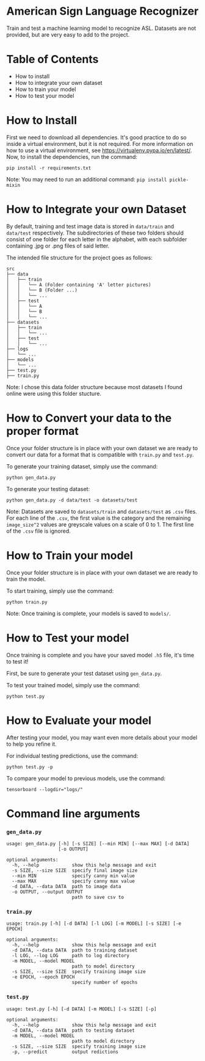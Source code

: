 # American Sign Language Recognizer
Train and test a machine learning model to recognize ASL.
Datasets are not provided, but are very easy to add to the project.

# Table of Contents
* How to install
* How to integrate your own dataset
* How to train your model
* How to test your model

# How to Install
First we need to download all dependencies. It's good practice to do so inside a virtual environment, but it is not required. For more information on how to use a virtual environment, see https://virtualenv.pypa.io/en/latest/. Now, to install the dependencies, run the command:

`pip install -r requirements.txt`

Note: You may need to run an additional command: `pip install pickle-mixin`

# How to Integrate your own Dataset
By default, training and test image data is stored in `data/train` and `data/test` respectively.  The subdirectories of these two folders should consist of one folder for each letter in the alphabet, with each subfolder containing .jpg or .png files of said letter.

The intended file structure for the project goes as follows:
```
src
├── data
│   ├── train
│   │   └── A (Folder containing 'A' letter pictures)
│   │   └── B (Folder ...)
│   │   └── ...
│   ├── test
│   │   └── A
│   │   └── B
│   │   └── ...
├── datasets
│   ├── train
│   │   └── ...
│   ├── test
│   │   └── ...
├── logs
│   └── ...
├── models
│   └── ...
├── test.py
├── train.py
```
Note: I chose this data folder structure because most datasets I found online were using this folder stucture.

# How to Convert your data to the proper format
Once your folder structure is in place with your own dataset we are ready to convert our data for a format that is compatible with `train.py` and `test.py`.

To generate your training dataset, simply use the command:

`python gen_data.py`

To generate your testing dataset:

`python gen_data.py -d data/test -o datasets/test`

Note: Datasets are saved to `datasets/train` and `datasets/test` as `.csv` files.  For each line of the `.csv`, the first value is the category and the remaining `image_size^2` values are greyscale values on a scale of 0 to 1.  The first line of the `.csv` file is ignored.

# How to Train your model
Once your folder structure is in place with your own dataset we are ready to train the model.

To start training, simply use the command: 

`python train.py`

Note: Once training is complete, your models is saved to `models/`.

# How to Test your model
Once training is complete and you have your saved model `.h5` file, it's time to test it!

First, be sure to generate your test dataset using `gen_data.py`.

To test your trained model, simply use the command:

`python test.py`

# How to Evaluate your model
After testing your model, you may want even more details about your model to help you refine it.

For individual testing predictions, use the command:

`python test.py -p`

To compare your model to previous models, use the command:

`tensorboard --logdir="logs/"`

# Command line arguments
### `gen_data.py`
```
usage: gen_data.py [-h] [-s SIZE] [--min MIN] [--max MAX] [-d DATA]
                   [-o OUTPUT]

optional arguments:
  -h, --help            show this help message and exit
  -s SIZE, --size SIZE  specify final image size
  --min MIN             specify canny min value
  --max MAX             specify canny max value
  -d DATA, --data DATA  path to image data
  -o OUTPUT, --output OUTPUT
                        path to save csv to
```
### `train.py`
```
usage: train.py [-h] [-d DATA] [-l LOG] [-m MODEL] [-s SIZE] [-e EPOCH]

optional arguments:
  -h, --help            show this help message and exit
  -d DATA, --data DATA  path to training dataset
  -l LOG, --log LOG     path to log directory
  -m MODEL, --model MODEL
                        path to model directory
  -s SIZE, --size SIZE  specify training image size
  -e EPOCH, --epoch EPOCH
                        specify number of epochs
```
### `test.py`
```
usage: test.py [-h] [-d DATA] [-m MODEL] [-s SIZE] [-p]

optional arguments:
  -h, --help            show this help message and exit
  -d DATA, --data DATA  path to testing dataset
  -m MODEL, --model MODEL
                        path to model directory
  -s SIZE, --size SIZE  specify training image size
  -p, --predict         output redictions
```
